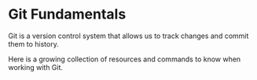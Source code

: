 # Git Fundamentals

Git is a version control system that allows us to track changes and commit them to history.

Here is a growing collection of resources and commands to know when working with Git.